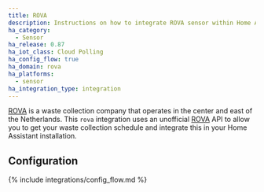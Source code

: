```yaml
---
title: ROVA
description: Instructions on how to integrate ROVA sensor within Home Assistant.
ha_category:
  - Sensor
ha_release: 0.87
ha_iot_class: Cloud Polling
ha_config_flow: true
ha_domain: rova
ha_platforms:
  - sensor
ha_integration_type: integration
---
```


[ROVA](https://rova.nl) is a waste collection company that operates in the center and east of the Netherlands. This `rova` integration uses an unofficial [ROVA](https://rova.nl) API to allow you to get your waste collection schedule and integrate this in your Home Assistant installation.

## Configuration

{% include integrations/config_flow.md %}
